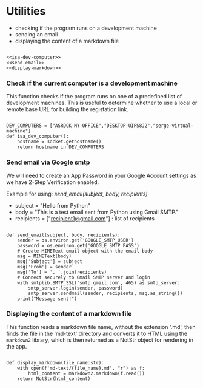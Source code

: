 # Utilities

- checking if the program runs on a development machine
- sending an email
- displaying the content of a markdown file

``` {.python #utilities-md}

<<isa-dev-computer>>
<<send-email>>
<<display-markdown>>
```

### Check if the current computer is a development machine

This function checks if the program runs on one of a predefined list of development machines. This is useful to determine whether to use a local or remote base URL for building the registation link.

``` {.python #isa-dev-computer}

DEV_COMPUTERS = ["ASROCK-MY-OFFICE","DESKTOP-UIPS8J2","serge-virtual-machine"]
def isa_dev_computer():
    hostname = socket.gethostname()
    return hostname in DEV_COMPUTERS
```

### Send email via Google smtp

We will need to create an App Password in your Google Account settings as we have 2-Step Verification enabled.

Example for using: *send_email(subject, body, recipients)*

- subject = "Hello from Python"
- body = "This is a test email sent from Python using Gmail SMTP."
- recipients = ["recipient1@gmail.com"]  : list of recipients 

``` {.python #send-email}

def send_email(subject, body, recipients):
    sender = os.environ.get('GOOGLE_SMTP_USER') 
    password = os.environ.get('GOOGLE_SMTP_PASS')
    # Create MIMEText email object with the email body
    msg = MIMEText(body)
    msg['Subject'] = subject
    msg['From'] = sender
    msg['To'] = ', '.join(recipients)
    # Connect securely to Gmail SMTP server and login
    with smtplib.SMTP_SSL('smtp.gmail.com', 465) as smtp_server:
        smtp_server.login(sender, password)
        smtp_server.sendmail(sender, recipients, msg.as_string())
    print("Message sent!")
```

### Displaying the content of a markdown file

This function reads a markdown file name, without the extension '.md', then finds the file in the 'md-text' directory and converts it to HTML using the `markdown2` library, which is then returned as a NotStr object for rendering in the app.

``` {.python #display-markdown}

def display_markdown(file_name:str):
    with open(f'md-text/{file_name}.md', "r") as f:
        html_content = markdown2.markdown(f.read())
    return NotStr(html_content)
```

